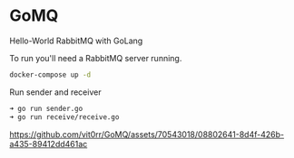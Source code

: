 # GoMQ
Hello-World RabbitMQ with GoLang

To run you'll need a RabbitMQ server running.
```bash
docker-compose up -d
```


Run sender and receiver
```bash
➜ go run sender.go
➜ go run receive/receive.go
```



https://github.com/vit0rr/GoMQ/assets/70543018/08802641-8d4f-426b-a435-89412dd461ac


